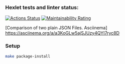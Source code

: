 ### Hexlet tests and linter status:
[![Actions Status](https://github.com/Ek-Shi/python-project-50/actions/workflows/hexlet-check.yml/badge.svg)](https://github.com/Ek-Shi/python-project-50/actions)
[![Maintainability Rating](https://sonarcloud.io/api/project_badges/measure?project=Ek-Shi_python-project-50&metric=sqale_rating)](https://sonarcloud.io/summary/new_code?id=Ek-Shi_python-project-50)



[Comparison of two plain JSON Files. Asciinema] https://asciinema.org/a/a3KoGLw5ajSJUzy4QYI7ryc8D

### Setup

```bash
make package-install
```
